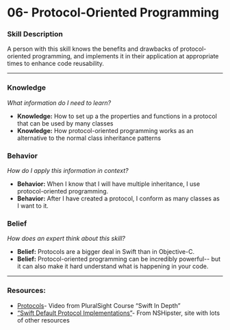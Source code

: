 # 06- Protocol-Oriented Programming

### Skill Description
A person with this skill knows the benefits and drawbacks of protocol-oriented programming, and implements it in their application at appropriate times to enhance code reusability. 

----- 

### Knowledge 
*What information do I need to learn?*
- **Knowledge:** How to set up a the properties and functions in a protocol that can be used by many classes
- **Knowledge:** How protocol-oriented programming works as an alternative to the normal class inheritance patterns

### Behavior 
*How do I apply this information in context?*
- **Behavior:** When I know that I will have multiple inheritance, I use protocol-oriented programming. 
- **Behavior:** After I have created a protocol, I conform as many classes as I want to it. 

### Belief 
*How does an expert think about this skill?*
- **Belief:** Protocols are a bigger deal in Swift than in Objective-C.
- **Belief:** Protocol-oriented programming can be incredibly powerful-- but it can also make it hard understand what is happening in your code. 

----

### Resources: 
- [Protocols](https://app.pluralsight.com/player?course=swift-in-depth&author=allen-holub&name=swift-in-depth-m9&clip=0&mode=live)- Video from PluralSight Course “Swift In Depth”
- [“Swift Default Protocol Implementations”](http://nshipster.com/swift-default-protocol-implementations/)- From NSHipster, site with lots of other resources
